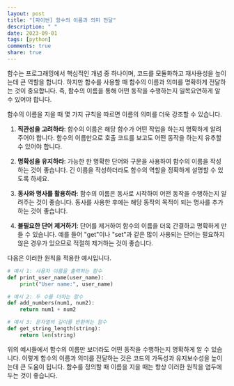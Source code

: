 ```yaml
---
layout: post
title: "[파이썬] 함수의 이름과 의미 전달"
description: " "
date: 2023-09-01
tags: [python]
comments: true
share: true
---
```


함수는 프로그래밍에서 핵심적인 개념 중 하나이며, 코드를 모듈화하고 재사용성을 높이는데 큰 역할을 합니다. 하지만 함수를 사용할 때 함수의 이름과 의미를 명확하게 전달하는 것이 중요합니다. 즉, 함수의 이름을 통해 어떤 동작을 수행하는지 일목요연하게 알 수 있어야 합니다.

함수의 이름을 지을 때 몇 가지 규칙을 따르면 이름의 의미를 더욱 강조할 수 있습니다. 

1. **직관성을 고려하라**: 함수의 이름은 해당 함수가 어떤 작업을 하는지 명확하게 알려주어야 합니다. 함수의 이름만으로 호출 코드를 보고도 어떤 동작을 하는지 유추할 수 있어야 합니다.

2. **명확성을 유지하라**: 가능한 한 명확한 단어와 구문을 사용하여 함수의 이름을 작성하는 것이 좋습니다. 긴 이름을 작성하더라도 함수의 역할을 정확하게 설명할 수 있도록 하세요.

3. **동사와 명사를 활용하라**: 함수의 이름은 동사로 시작하여 어떤 동작을 수행하는지 알려주는 것이 좋습니다. 동사를 사용한 후에는 해당 동작의 목적이 되는 명사를 추가하는 것이 좋습니다.

4. **불필요한 단어 제거하기**: 단어를 제거하여 함수의 이름을 더욱 간결하고 명확하게 만들 수 있습니다. 예를 들어 "get"이나 "set"과 같은 많이 사용되는 단어는 필요하지 않은 경우가 있으므로 적절히 제거하는 것이 좋습니다.

다음은 이러한 원칙을 적용한 예시입니다.

```python
# 예시 1: 사용자 이름을 출력하는 함수
def print_user_name(user_name):
    print("User name:", user_name)

# 예시 2: 두 수를 더하는 함수
def add_numbers(num1, num2):
    return num1 + num2

# 예시 3: 문자열의 길이를 반환하는 함수
def get_string_length(string):
    return len(string)
```

위의 예시들에서 함수의 이름만 보더라도 어떤 동작을 수행하는지 명확하게 알 수 있습니다. 이렇게 함수의 이름과 의미를 전달하는 것은 코드의 가독성과 유지보수성을 높이는데 큰 도움이 됩니다. 함수를 정의할 때 이름을 지을 때는 항상 이러한 원칙을 염두에 두는 것이 좋습니다.